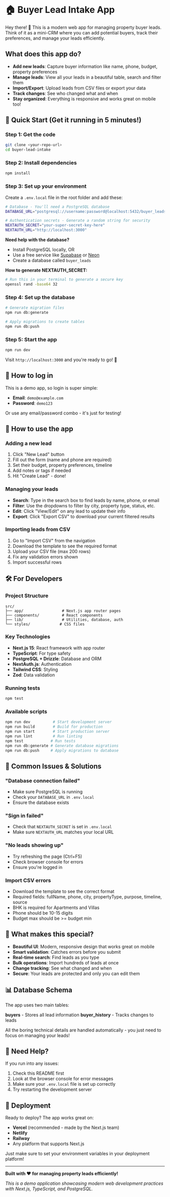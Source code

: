 # 🏠 Buyer Lead Intake App

Hey there! 👋 This is a modern web app for managing property buyer leads. Think of it as a mini-CRM where you can add potential buyers, track their preferences, and manage your leads efficiently.

## What does this app do?

- **Add new leads**: Capture buyer information like name, phone, budget, property preferences
- **Manage leads**: View all your leads in a beautiful table, search and filter them
- **Import/Export**: Upload leads from CSV files or export your data
- **Track changes**: See who changed what and when
- **Stay organized**: Everything is responsive and works great on mobile too!

## 🚀 Quick Start (Get it running in 5 minutes!)

### Step 1: Get the code
```bash
git clone <your-repo-url>
cd buyer-lead-intake
```

### Step 2: Install dependencies
```bash
npm install
```

### Step 3: Set up your environment
Create a `.env.local` file in the root folder and add these:

```bash
# Database - You'll need a PostgreSQL database
DATABASE_URL="postgresql://username:password@localhost:5432/buyer_leads"

# Authentication secrets - Generate a random string for security
NEXTAUTH_SECRET="your-super-secret-key-here"
NEXTAUTH_URL="http://localhost:3000"
```

**Need help with the database?** 
- Install PostgreSQL locally, OR
- Use a free service like [Supabase](https://supabase.com/) or [Neon](https://neon.tech/)
- Create a database called `buyer_leads`

**How to generate NEXTAUTH_SECRET:**
```bash
# Run this in your terminal to generate a secure key
openssl rand -base64 32
```

### Step 4: Set up the database
```bash
# Generate migration files
npm run db:generate

# Apply migrations to create tables
npm run db:push
```

### Step 5: Start the app
```bash
npm run dev
```

Visit `http://localhost:3000` and you're ready to go! 🎉

## 🔑 How to log in

This is a demo app, so login is super simple:
- **Email**: `demo@example.com` 
- **Password**: `demo123`

Or use any email/password combo - it's just for testing!

## 📱 How to use the app

### Adding a new lead
1. Click "New Lead" button
2. Fill out the form (name and phone are required)
3. Set their budget, property preferences, timeline
4. Add notes or tags if needed
5. Hit "Create Lead" - done!

### Managing your leads
- **Search**: Type in the search box to find leads by name, phone, or email
- **Filter**: Use the dropdowns to filter by city, property type, status, etc.
- **Edit**: Click "View/Edit" on any lead to update their info
- **Export**: Click "Export CSV" to download your current filtered results

### Importing leads from CSV
1. Go to "Import CSV" from the navigation
2. Download the template to see the required format
3. Upload your CSV file (max 200 rows)
4. Fix any validation errors shown
5. Import successful rows

## 🛠️ For Developers

### Project Structure
```
src/
├── app/                 # Next.js app router pages
├── components/          # React components
├── lib/                 # Utilities, database, auth
└── styles/             # CSS files
```

### Key Technologies
- **Next.js 15**: React framework with app router
- **TypeScript**: For type safety
- **PostgreSQL + Drizzle**: Database and ORM
- **NextAuth.js**: Authentication
- **Tailwind CSS**: Styling
- **Zod**: Data validation

### Running tests
```bash
npm test
```

### Available scripts
```bash
npm run dev          # Start development server
npm run build        # Build for production
npm run start        # Start production server
npm run lint         # Run linting
npm test            # Run tests
npm run db:generate # Generate database migrations
npm run db:push     # Apply migrations to database
```

## 🐛 Common Issues & Solutions

### "Database connection failed"
- Make sure PostgreSQL is running
- Check your `DATABASE_URL` in `.env.local`
- Ensure the database exists

### "Sign in failed"
- Check that `NEXTAUTH_SECRET` is set in `.env.local`
- Make sure `NEXTAUTH_URL` matches your local URL

### "No leads showing up"
- Try refreshing the page (Ctrl+F5)
- Check browser console for errors
- Ensure you're logged in

### Import CSV errors
- Download the template to see the correct format
- Required fields: fullName, phone, city, propertyType, purpose, timeline, source
- BHK is required for Apartments and Villas
- Phone should be 10-15 digits
- Budget max should be >= budget min

## 🎨 What makes this special?

- **Beautiful UI**: Modern, responsive design that works great on mobile
- **Smart validation**: Catches errors before you submit
- **Real-time search**: Find leads as you type
- **Bulk operations**: Import hundreds of leads at once
- **Change tracking**: See what changed and when
- **Secure**: Your leads are protected and only you can edit them

## 📊 Database Schema

The app uses two main tables:

**buyers** - Stores all lead information
**buyer_history** - Tracks changes to leads

All the boring technical details are handled automatically - you just need to focus on managing your leads!

## 🤝 Need Help?

If you run into any issues:
1. Check this README first
2. Look at the browser console for error messages
3. Make sure your `.env.local` file is set up correctly
4. Try restarting the development server

## 🚀 Deployment

Ready to deploy? The app works great on:
- **Vercel** (recommended - made by the Next.js team)
- **Netlify** 
- **Railway**
- Any platform that supports Next.js

Just make sure to set your environment variables in your deployment platform!

---

**Built with ❤️ for managing property leads efficiently!**

*This is a demo application showcasing modern web development practices with Next.js, TypeScript, and PostgreSQL.*